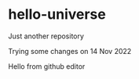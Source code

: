 # hello-universe
Just another repository

Trying some changes on 14 Nov 2022

Hello from github editor

